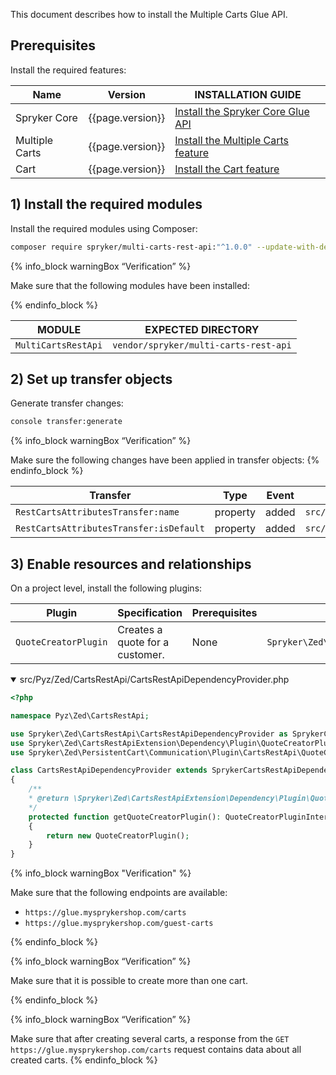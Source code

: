 This document describes how to install the Multiple Carts Glue API.


## Prerequisites

Install the required features:

| Name | Version | INSTALLATION GUIDE |
| --- | --- | --- |
| Spryker Core | {{page.version}} | [Install the Spryker Core Glue API](/docs/pbc/all/miscellaneous/{{page.version}}/install-and-upgrade/install-glue-api/install-the-spryker-core-glue-api.html) |
| Multiple Carts | {{page.version}} | [Install the Multiple Carts feature](/docs/pbc/all/cart-and-checkout/{{site.version}}/base-shop/install-and-upgrade/install-features/install-the-multiple-carts-feature.html) |
| Cart | {{page.version}} | [Install the Cart feature](/docs/pbc/all/cart-and-checkout/{{site.version}}/base-shop/install-and-upgrade/install-features/install-the-cart-feature.html) |

## 1) Install the required modules

Install the required modules using Composer:

```bash
composer require spryker/multi-carts-rest-api:"^1.0.0" --update-with-dependencies
```

{% info_block warningBox “Verification” %}

Make sure that the following modules have been installed:

{% endinfo_block %}

| MODULE | EXPECTED DIRECTORY |
| --- | --- |
| `MultiCartsRestApi` | `vendor/spryker/multi-carts-rest-api` |

## 2) Set up transfer objects

Generate transfer changes:

```bash
console transfer:generate
```

{% info_block warningBox “Verification” %}

Make sure the following changes have been applied in transfer objects:
{% endinfo_block %}

| Transfer | Type | Event | Path |
| --- | --- | --- | --- |
| `RestCartsAttributesTransfer:name` | property | added | `src/Generated/Shared/Transfer/RestCartsAttributesTransfer` |
| `RestCartsAttributesTransfer:isDefault` | property | added | `src/Generated/Shared/Transfer/RestCartsAttributesTransfer` |

## 3) Enable resources and relationships

On a project level, install the following plugins:

| Plugin | Specification | Prerequisites | Namespace |
| --- | --- | --- | --- |
| `QuoteCreatorPlugin` | Creates a quote for a customer. | None | `Spryker\Zed\PersistentCart\Communication\Plugin\CartsRestApi` |

<details open>
<summary markdown='span'>src/Pyz/Zed/CartsRestApi/CartsRestApiDependencyProvider.php</summary>

```php
<?php

namespace Pyz\Zed\CartsRestApi;

use Spryker\Zed\CartsRestApi\CartsRestApiDependencyProvider as SprykerCartsRestApiDependencyProvider;
use Spryker\Zed\CartsRestApiExtension\Dependency\Plugin\QuoteCreatorPluginInterface;
use Spryker\Zed\PersistentCart\Communication\Plugin\CartsRestApi\QuoteCreatorPlugin;

class CartsRestApiDependencyProvider extends SprykerCartsRestApiDependencyProvider
{
	/**
	* @return \Spryker\Zed\CartsRestApiExtension\Dependency\Plugin\QuoteCreatorPluginInterface
	*/
	protected function getQuoteCreatorPlugin(): QuoteCreatorPluginInterface
	{
		return new QuoteCreatorPlugin();
	}
}
```

</details>

{% info_block warningBox "Verification" %}

Make sure that the following endpoints are available:
* `https://glue.mysprykershop.com/carts`
* `https://glue.mysprykershop.com/guest-carts`

{% endinfo_block %}

{% info_block warningBox “Verification” %}

Make sure that it is possible to create more than one cart.

{% endinfo_block %}

{% info_block warningBox “Verification” %}

Make sure that after creating several carts, a response from the `GET https://glue.mysprykershop.com/carts` request contains data about all created carts.
{% endinfo_block %}
